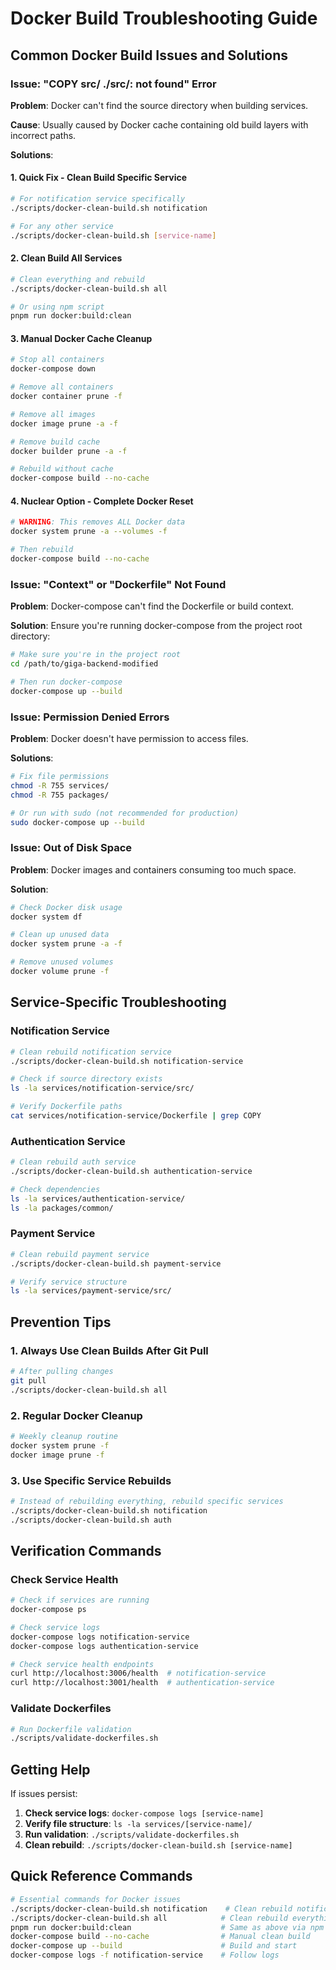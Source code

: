 # Docker Build Troubleshooting Guide

## Common Docker Build Issues and Solutions

### Issue: "COPY src/ ./src/: not found" Error

**Problem**: Docker can't find the source directory when building services.

**Cause**: Usually caused by Docker cache containing old build layers with incorrect paths.

**Solutions**:

#### 1. Quick Fix - Clean Build Specific Service
```bash
# For notification service specifically
./scripts/docker-clean-build.sh notification

# For any other service
./scripts/docker-clean-build.sh [service-name]
```

#### 2. Clean Build All Services
```bash
# Clean everything and rebuild
./scripts/docker-clean-build.sh all

# Or using npm script
pnpm run docker:build:clean
```

#### 3. Manual Docker Cache Cleanup
```bash
# Stop all containers
docker-compose down

# Remove all containers
docker container prune -f

# Remove all images
docker image prune -a -f

# Remove build cache
docker builder prune -a -f

# Rebuild without cache
docker-compose build --no-cache
```

#### 4. Nuclear Option - Complete Docker Reset
```bash
# WARNING: This removes ALL Docker data
docker system prune -a --volumes -f

# Then rebuild
docker-compose build --no-cache
```

### Issue: "Context" or "Dockerfile" Not Found

**Problem**: Docker-compose can't find the Dockerfile or build context.

**Solution**: Ensure you're running docker-compose from the project root directory:
```bash
# Make sure you're in the project root
cd /path/to/giga-backend-modified

# Then run docker-compose
docker-compose up --build
```

### Issue: Permission Denied Errors

**Problem**: Docker doesn't have permission to access files.

**Solutions**:
```bash
# Fix file permissions
chmod -R 755 services/
chmod -R 755 packages/

# Or run with sudo (not recommended for production)
sudo docker-compose up --build
```

### Issue: Out of Disk Space

**Problem**: Docker images and containers consuming too much space.

**Solution**:
```bash
# Check Docker disk usage
docker system df

# Clean up unused data
docker system prune -a -f

# Remove unused volumes
docker volume prune -f
```

## Service-Specific Troubleshooting

### Notification Service
```bash
# Clean rebuild notification service
./scripts/docker-clean-build.sh notification-service

# Check if source directory exists
ls -la services/notification-service/src/

# Verify Dockerfile paths
cat services/notification-service/Dockerfile | grep COPY
```

### Authentication Service
```bash
# Clean rebuild auth service
./scripts/docker-clean-build.sh authentication-service

# Check dependencies
ls -la services/authentication-service/
ls -la packages/common/
```

### Payment Service
```bash
# Clean rebuild payment service
./scripts/docker-clean-build.sh payment-service

# Verify service structure
ls -la services/payment-service/src/
```

## Prevention Tips

### 1. Always Use Clean Builds After Git Pull
```bash
# After pulling changes
git pull
./scripts/docker-clean-build.sh all
```

### 2. Regular Docker Cleanup
```bash
# Weekly cleanup routine
docker system prune -f
docker image prune -f
```

### 3. Use Specific Service Rebuilds
```bash
# Instead of rebuilding everything, rebuild specific services
./scripts/docker-clean-build.sh notification
./scripts/docker-clean-build.sh auth
```

## Verification Commands

### Check Service Health
```bash
# Check if services are running
docker-compose ps

# Check service logs
docker-compose logs notification-service
docker-compose logs authentication-service

# Check service health endpoints
curl http://localhost:3006/health  # notification-service
curl http://localhost:3001/health  # authentication-service
```

### Validate Dockerfiles
```bash
# Run Dockerfile validation
./scripts/validate-dockerfiles.sh
```

## Getting Help

If issues persist:

1. **Check service logs**: `docker-compose logs [service-name]`
2. **Verify file structure**: `ls -la services/[service-name]/`
3. **Run validation**: `./scripts/validate-dockerfiles.sh`
4. **Clean rebuild**: `./scripts/docker-clean-build.sh [service-name]`

## Quick Reference Commands

```bash
# Essential commands for Docker issues
./scripts/docker-clean-build.sh notification    # Clean rebuild notification service
./scripts/docker-clean-build.sh all            # Clean rebuild everything
pnpm run docker:build:clean                    # Same as above via npm
docker-compose build --no-cache                # Manual clean build
docker-compose up --build                      # Build and start
docker-compose logs -f notification-service    # Follow logs
```